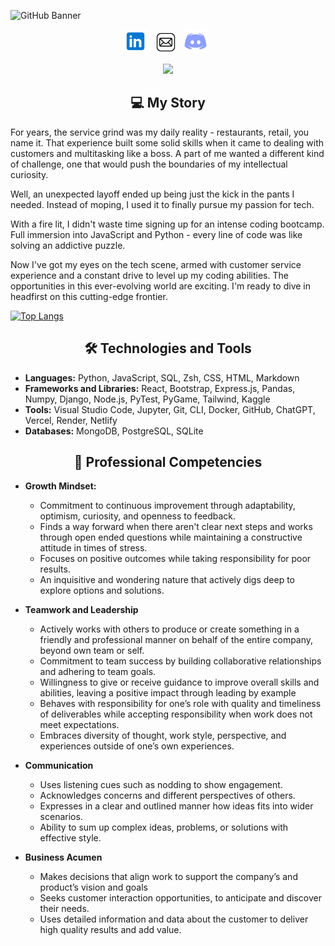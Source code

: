 ![GitHub Banner](updated-github-banner.png)

<p align="center">
    <a href= "https://www.linkedin.com/in/and-riley/" target="_blank" rel="noopener noreferrer"><img height="38" src="icons8-linkedin-48.png" 
    alt="LinkedInIcon"></a>&nbsp;&nbsp;
    <a href="mailto:andreariley@icloud.com" target="_blank" rel="noopener noreferrer"><img height="35" src="icons8-mail-50.png"></a>&nbsp;&nbsp;
    <a href= "https://www.discord.com/users/1127750699938222131/" target="_blank" rel="noopener noreferrer"><img height="38" src="icons8-discord-48.png"
    alt="Discord Icon"></a>&nbsp;&nbsp;

</p>

<p align="center">
<img src="https://komarev.com/ghpvc/?username=ariley215&color=orange" width="130px">
</p>
 
<h2 align="center">💻 My Story</h2>

For years, the service grind was my daily reality - restaurants, retail, you name it. That experience built some solid skills when it came to dealing with customers and multitasking like a boss. A part of me wanted a different kind of challenge, one that would push the boundaries of my intellectual curiosity.

Well, an unexpected layoff ended up being just the kick in the pants I needed. Instead of moping, I used it to finally pursue my passion for tech.

With a fire lit, I didn't waste time signing up for an intense coding bootcamp. Full immersion into JavaScript and Python - every line of code was like solving an addictive puzzle.

Now I've got my eyes on the tech scene, armed with customer service experience and a constant drive to level up my coding abilities. The opportunities in this ever-evolving world are exciting. I'm ready to dive in headfirst on this cutting-edge frontier.

[![Top Langs](https://github-readme-stats.vercel.app/api/top-langs/?username=ariley215&langs_count=8&hide_progress=true&theme=tokyonight)](https://github.com/ariley215/github-readme-stats)

<h2 align="center">🛠️ Technologies and Tools</h2>

- **Languages:** Python, JavaScript, SQL, Zsh, CSS, HTML, Markdown
- **Frameworks and Libraries:** React, Bootstrap, Express.js, Pandas, Numpy, Django, Node.js, PyTest, PyGame, Tailwind, Kaggle
- **Tools:** Visual Studio Code, Jupyter, Git, CLI, Docker, GitHub, ChatGPT, Vercel, Render, Netlify
- **Databases:** MongoDB, PostgreSQL, SQLite

<h2 align="center">💼 Professional Competencies</h2>

- **Growth Mindset:**
  - Commitment to continuous improvement through adaptability, optimism, curiosity, and openness to feedback.
  - Finds a way forward when there aren't clear next steps and works through open ended questions while maintaining a constructive attitude in times of stress.
  - Focuses on positive outcomes while taking responsibility for poor results.
  - An inquisitive and wondering nature that actively digs deep to explore options and solutions.

- **Teamwork and Leadership**
  - Actively works with others to produce or create something in a friendly and professional manner on behalf of the entire company, beyond own team or self.
  - Commitment to team success by building collaborative relationships and adhering to team goals.
  - Willingness to give or receive guidance to improve overall skills and abilities, leaving a positive impact through leading by example
  - Behaves with responsibility for one’s role with quality and timeliness of deliverables while accepting responsibility when work does not meet expectations.
  - Embraces diversity of thought, work style, perspective, and experiences outside of one’s own experiences.

- **Communication**
  - Uses listening cues such as nodding to show engagement. 
  - Acknowledges concerns and different perspectives of others.
  - Expresses in a clear and outlined manner how ideas fits into wider scenarios.
  - Ability to sum up complex ideas, problems, or solutions with effective style.

- **Business Acumen**
  - Makes decisions that align work to support the company’s and product’s vision and goals
  - Seeks customer interaction opportunities, to anticipate and discover their needs.
  - Uses detailed information and data about the customer to deliver high quality results and add value.
